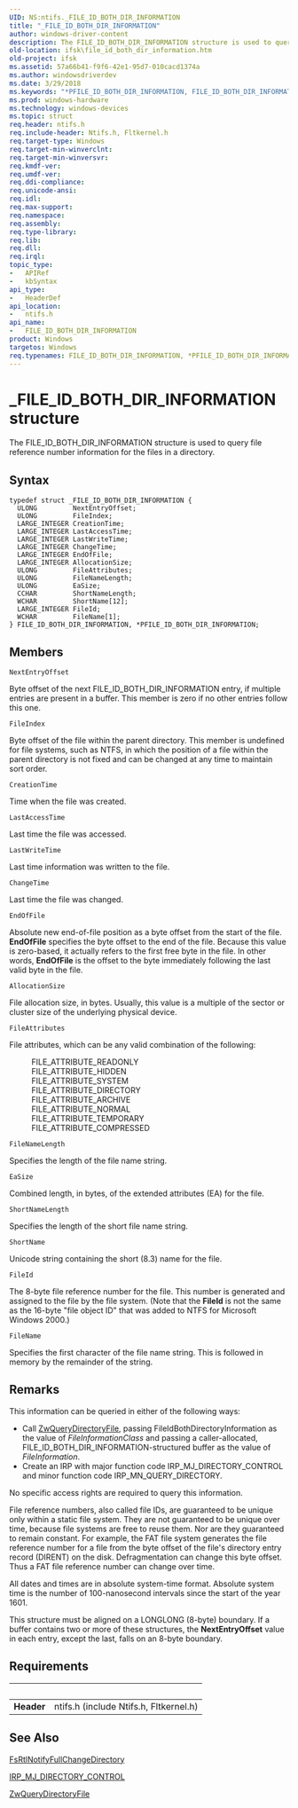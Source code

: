 ```yaml
---
UID: NS:ntifs._FILE_ID_BOTH_DIR_INFORMATION
title: "_FILE_ID_BOTH_DIR_INFORMATION"
author: windows-driver-content
description: The FILE_ID_BOTH_DIR_INFORMATION structure is used to query file reference number information for the files in a directory.
old-location: ifsk\file_id_both_dir_information.htm
old-project: ifsk
ms.assetid: 57a66b41-f9f6-42e1-95d7-010cacd1374a
ms.author: windowsdriverdev
ms.date: 3/29/2018
ms.keywords: "*PFILE_ID_BOTH_DIR_INFORMATION, FILE_ID_BOTH_DIR_INFORMATION, FILE_ID_BOTH_DIR_INFORMATION structure [Installable File System Drivers], PFILE_ID_BOTH_DIR_INFORMATION, PFILE_ID_BOTH_DIR_INFORMATION structure pointer [Installable File System Drivers], _FILE_ID_BOTH_DIR_INFORMATION, fileinformationstructures_e4d079c2-5491-4692-bdf2-a6f356bdf431.xml, ifsk.file_id_both_dir_information, ntifs/FILE_ID_BOTH_DIR_INFORMATION, ntifs/PFILE_ID_BOTH_DIR_INFORMATION"
ms.prod: windows-hardware
ms.technology: windows-devices
ms.topic: struct
req.header: ntifs.h
req.include-header: Ntifs.h, Fltkernel.h
req.target-type: Windows
req.target-min-winverclnt: 
req.target-min-winversvr: 
req.kmdf-ver: 
req.umdf-ver: 
req.ddi-compliance: 
req.unicode-ansi: 
req.idl: 
req.max-support: 
req.namespace: 
req.assembly: 
req.type-library: 
req.lib: 
req.dll: 
req.irql: 
topic_type:
-	APIRef
-	kbSyntax
api_type:
-	HeaderDef
api_location:
-	ntifs.h
api_name:
-	FILE_ID_BOTH_DIR_INFORMATION
product: Windows
targetos: Windows
req.typenames: FILE_ID_BOTH_DIR_INFORMATION, *PFILE_ID_BOTH_DIR_INFORMATION
---
```


# _FILE_ID_BOTH_DIR_INFORMATION structure
The FILE_ID_BOTH_DIR_INFORMATION structure is used to query file reference number information for the files in a directory.

## Syntax
```
typedef struct _FILE_ID_BOTH_DIR_INFORMATION {
  ULONG         NextEntryOffset;
  ULONG         FileIndex;
  LARGE_INTEGER CreationTime;
  LARGE_INTEGER LastAccessTime;
  LARGE_INTEGER LastWriteTime;
  LARGE_INTEGER ChangeTime;
  LARGE_INTEGER EndOfFile;
  LARGE_INTEGER AllocationSize;
  ULONG         FileAttributes;
  ULONG         FileNameLength;
  ULONG         EaSize;
  CCHAR         ShortNameLength;
  WCHAR         ShortName[12];
  LARGE_INTEGER FileId;
  WCHAR         FileName[1];
} FILE_ID_BOTH_DIR_INFORMATION, *PFILE_ID_BOTH_DIR_INFORMATION;
```

## Members


`NextEntryOffset`

Byte offset of the next FILE_ID_BOTH_DIR_INFORMATION entry, if multiple entries are present in a buffer. This member is zero if no other entries follow this one.

`FileIndex`

Byte offset of the file within the parent directory. This member is undefined for file systems, such as NTFS, in which the position of a file within the parent directory is not fixed and can be changed at any time to maintain sort order.

`CreationTime`

Time when the file was created.

`LastAccessTime`

Last time the file was accessed.

`LastWriteTime`

Last time information was written to the file.

`ChangeTime`

Last time the file was changed.

`EndOfFile`

Absolute new end-of-file position as a byte offset from the start of the file. <b>EndOfFile</b> specifies the byte offset to the end of the file. Because this value is zero-based, it actually refers to the first free byte in the file. In other words, <b>EndOfFile</b> is the offset to the byte immediately following the last valid byte in the file.

`AllocationSize`

File allocation size, in bytes. Usually, this value is a multiple of the sector or cluster size of the underlying physical device.

`FileAttributes`

File attributes, which can be any valid combination of the following: 


<dl>
<dd>FILE_ATTRIBUTE_READONLY</dd>
<dd>FILE_ATTRIBUTE_HIDDEN</dd>
<dd>FILE_ATTRIBUTE_SYSTEM</dd>
<dd>FILE_ATTRIBUTE_DIRECTORY</dd>
<dd>FILE_ATTRIBUTE_ARCHIVE</dd>
<dd>FILE_ATTRIBUTE_NORMAL</dd>
<dd>FILE_ATTRIBUTE_TEMPORARY</dd>
<dd>FILE_ATTRIBUTE_COMPRESSED</dd>
</dl>

`FileNameLength`

Specifies the length of the file name string.

`EaSize`

Combined length, in bytes, of the extended attributes (EA) for the file.

`ShortNameLength`

Specifies the length of the short file name string.

`ShortName`

Unicode string containing the short (8.3) name for the file.

`FileId`

The 8-byte file reference number for the file. This number is generated and assigned to the file by the file system. (Note that the <b>FileId</b> is not the same as the 16-byte "file object ID" that was added to NTFS for Microsoft Windows 2000.)

`FileName`

Specifies the first character of the file name string. This is followed in memory by the remainder of the string.

## Remarks
This information can be queried in either of the following ways: 

<ul>
<li>
Call <a href="https://msdn.microsoft.com/library/windows/hardware/ff567047">ZwQueryDirectoryFile</a>, passing FileIdBothDirectoryInformation as the value of <i>FileInformationClass</i> and passing a caller-allocated, FILE_ID_BOTH_DIR_INFORMATION-structured buffer as the value of <i>FileInformation</i>. 

</li>
<li>
Create an IRP with major function code IRP_MJ_DIRECTORY_CONTROL and minor function code IRP_MN_QUERY_DIRECTORY. 

</li>
</ul>
No specific access rights are required to query this information. 

File reference numbers, also called file IDs, are guaranteed to be unique only within a static file system. They are not guaranteed to be unique over time, because file systems are free to reuse them. Nor are they guaranteed to remain constant. For example, the FAT file system generates the file reference number for a file from the byte offset of the file's directory entry record (DIRENT) on the disk. Defragmentation can change this byte offset. Thus a FAT file reference number can change over time. 

All dates and times are in absolute system-time format. Absolute system time is the number of 100-nanosecond intervals since the start of the year 1601. 

This structure must be aligned on a LONGLONG (8-byte) boundary. If a buffer contains two or more of these structures, the <b>NextEntryOffset</b> value in each entry, except the last, falls on an 8-byte boundary.

## Requirements
| &nbsp; | &nbsp; |
| ---- |:---- |
| **Header** | ntifs.h (include Ntifs.h, Fltkernel.h) |

## See Also

<a href="https://msdn.microsoft.com/library/windows/hardware/ff547026">FsRtlNotifyFullChangeDirectory</a>



<a href="https://msdn.microsoft.com/library/windows/hardware/ff548658">IRP_MJ_DIRECTORY_CONTROL</a>



<a href="https://msdn.microsoft.com/library/windows/hardware/ff567047">ZwQueryDirectoryFile</a>
